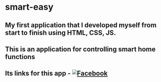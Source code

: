 # smart-easy

## My first application that I developed myself from start to finish using HTML, CSS, JS. 

## This is an application for controlling smart home functions

## Its links for this app - [![Facebook](https://img.shields.io/badge/-Link-green?style=for-the-badge)](https://romanmaha.github.io/smart-easy/)
